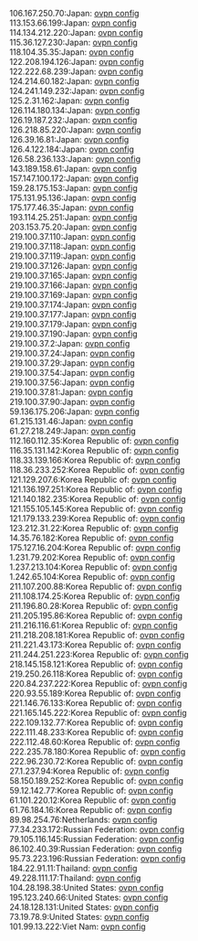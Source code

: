 106.167.250.70:Japan: [ovpn config](vpn/106_167_250_70.ovpn)  
113.153.66.199:Japan: [ovpn config](vpn/113_153_66_199.ovpn)  
114.134.212.220:Japan: [ovpn config](vpn/114_134_212_220.ovpn)  
115.36.127.230:Japan: [ovpn config](vpn/115_36_127_230.ovpn)  
118.104.35.35:Japan: [ovpn config](vpn/118_104_35_35.ovpn)  
122.208.194.126:Japan: [ovpn config](vpn/122_208_194_126.ovpn)  
122.222.68.239:Japan: [ovpn config](vpn/122_222_68_239.ovpn)  
124.214.60.182:Japan: [ovpn config](vpn/124_214_60_182.ovpn)  
124.241.149.232:Japan: [ovpn config](vpn/124_241_149_232.ovpn)  
125.2.31.162:Japan: [ovpn config](vpn/125_2_31_162.ovpn)  
126.114.180.134:Japan: [ovpn config](vpn/126_114_180_134.ovpn)  
126.19.187.232:Japan: [ovpn config](vpn/126_19_187_232.ovpn)  
126.218.85.220:Japan: [ovpn config](vpn/126_218_85_220.ovpn)  
126.39.16.81:Japan: [ovpn config](vpn/126_39_16_81.ovpn)  
126.4.122.184:Japan: [ovpn config](vpn/126_4_122_184.ovpn)  
126.58.236.133:Japan: [ovpn config](vpn/126_58_236_133.ovpn)  
143.189.158.61:Japan: [ovpn config](vpn/143_189_158_61.ovpn)  
157.147.100.172:Japan: [ovpn config](vpn/157_147_100_172.ovpn)  
159.28.175.153:Japan: [ovpn config](vpn/159_28_175_153.ovpn)  
175.131.95.136:Japan: [ovpn config](vpn/175_131_95_136.ovpn)  
175.177.46.35:Japan: [ovpn config](vpn/175_177_46_35.ovpn)  
193.114.25.251:Japan: [ovpn config](vpn/193_114_25_251.ovpn)  
203.153.75.20:Japan: [ovpn config](vpn/203_153_75_20.ovpn)  
219.100.37.110:Japan: [ovpn config](vpn/219_100_37_110.ovpn)  
219.100.37.118:Japan: [ovpn config](vpn/219_100_37_118.ovpn)  
219.100.37.119:Japan: [ovpn config](vpn/219_100_37_119.ovpn)  
219.100.37.126:Japan: [ovpn config](vpn/219_100_37_126.ovpn)  
219.100.37.165:Japan: [ovpn config](vpn/219_100_37_165.ovpn)  
219.100.37.166:Japan: [ovpn config](vpn/219_100_37_166.ovpn)  
219.100.37.169:Japan: [ovpn config](vpn/219_100_37_169.ovpn)  
219.100.37.174:Japan: [ovpn config](vpn/219_100_37_174.ovpn)  
219.100.37.177:Japan: [ovpn config](vpn/219_100_37_177.ovpn)  
219.100.37.179:Japan: [ovpn config](vpn/219_100_37_179.ovpn)  
219.100.37.190:Japan: [ovpn config](vpn/219_100_37_190.ovpn)  
219.100.37.2:Japan: [ovpn config](vpn/219_100_37_2.ovpn)  
219.100.37.24:Japan: [ovpn config](vpn/219_100_37_24.ovpn)  
219.100.37.29:Japan: [ovpn config](vpn/219_100_37_29.ovpn)  
219.100.37.54:Japan: [ovpn config](vpn/219_100_37_54.ovpn)  
219.100.37.56:Japan: [ovpn config](vpn/219_100_37_56.ovpn)  
219.100.37.81:Japan: [ovpn config](vpn/219_100_37_81.ovpn)  
219.100.37.90:Japan: [ovpn config](vpn/219_100_37_90.ovpn)  
59.136.175.206:Japan: [ovpn config](vpn/59_136_175_206.ovpn)  
61.215.131.46:Japan: [ovpn config](vpn/61_215_131_46.ovpn)  
61.27.218.249:Japan: [ovpn config](vpn/61_27_218_249.ovpn)  
112.160.112.35:Korea Republic of: [ovpn config](vpn/112_160_112_35.ovpn)  
116.35.131.142:Korea Republic of: [ovpn config](vpn/116_35_131_142.ovpn)  
118.33.139.166:Korea Republic of: [ovpn config](vpn/118_33_139_166.ovpn)  
118.36.233.252:Korea Republic of: [ovpn config](vpn/118_36_233_252.ovpn)  
121.129.207.6:Korea Republic of: [ovpn config](vpn/121_129_207_6.ovpn)  
121.136.197.251:Korea Republic of: [ovpn config](vpn/121_136_197_251.ovpn)  
121.140.182.235:Korea Republic of: [ovpn config](vpn/121_140_182_235.ovpn)  
121.155.105.145:Korea Republic of: [ovpn config](vpn/121_155_105_145.ovpn)  
121.179.133.239:Korea Republic of: [ovpn config](vpn/121_179_133_239.ovpn)  
123.212.31.22:Korea Republic of: [ovpn config](vpn/123_212_31_22.ovpn)  
14.35.76.182:Korea Republic of: [ovpn config](vpn/14_35_76_182.ovpn)  
175.127.16.204:Korea Republic of: [ovpn config](vpn/175_127_16_204.ovpn)  
1.231.79.202:Korea Republic of: [ovpn config](vpn/1_231_79_202.ovpn)  
1.237.213.104:Korea Republic of: [ovpn config](vpn/1_237_213_104.ovpn)  
1.242.65.104:Korea Republic of: [ovpn config](vpn/1_242_65_104.ovpn)  
211.107.200.88:Korea Republic of: [ovpn config](vpn/211_107_200_88.ovpn)  
211.108.174.25:Korea Republic of: [ovpn config](vpn/211_108_174_25.ovpn)  
211.196.80.28:Korea Republic of: [ovpn config](vpn/211_196_80_28.ovpn)  
211.205.195.86:Korea Republic of: [ovpn config](vpn/211_205_195_86.ovpn)  
211.216.116.61:Korea Republic of: [ovpn config](vpn/211_216_116_61.ovpn)  
211.218.208.181:Korea Republic of: [ovpn config](vpn/211_218_208_181.ovpn)  
211.221.43.173:Korea Republic of: [ovpn config](vpn/211_221_43_173.ovpn)  
211.244.251.223:Korea Republic of: [ovpn config](vpn/211_244_251_223.ovpn)  
218.145.158.121:Korea Republic of: [ovpn config](vpn/218_145_158_121.ovpn)  
219.250.26.118:Korea Republic of: [ovpn config](vpn/219_250_26_118.ovpn)  
220.84.237.222:Korea Republic of: [ovpn config](vpn/220_84_237_222.ovpn)  
220.93.55.189:Korea Republic of: [ovpn config](vpn/220_93_55_189.ovpn)  
221.146.76.133:Korea Republic of: [ovpn config](vpn/221_146_76_133.ovpn)  
221.165.145.222:Korea Republic of: [ovpn config](vpn/221_165_145_222.ovpn)  
222.109.132.77:Korea Republic of: [ovpn config](vpn/222_109_132_77.ovpn)  
222.111.48.233:Korea Republic of: [ovpn config](vpn/222_111_48_233.ovpn)  
222.112.48.60:Korea Republic of: [ovpn config](vpn/222_112_48_60.ovpn)  
222.235.78.180:Korea Republic of: [ovpn config](vpn/222_235_78_180.ovpn)  
222.96.230.72:Korea Republic of: [ovpn config](vpn/222_96_230_72.ovpn)  
27.1.237.94:Korea Republic of: [ovpn config](vpn/27_1_237_94.ovpn)  
58.150.189.252:Korea Republic of: [ovpn config](vpn/58_150_189_252.ovpn)  
59.12.142.77:Korea Republic of: [ovpn config](vpn/59_12_142_77.ovpn)  
61.101.220.12:Korea Republic of: [ovpn config](vpn/61_101_220_12.ovpn)  
61.76.184.16:Korea Republic of: [ovpn config](vpn/61_76_184_16.ovpn)  
89.98.254.76:Netherlands: [ovpn config](vpn/89_98_254_76.ovpn)  
77.34.233.172:Russian Federation: [ovpn config](vpn/77_34_233_172.ovpn)  
79.105.116.145:Russian Federation: [ovpn config](vpn/79_105_116_145.ovpn)  
86.102.40.39:Russian Federation: [ovpn config](vpn/86_102_40_39.ovpn)  
95.73.223.196:Russian Federation: [ovpn config](vpn/95_73_223_196.ovpn)  
184.22.91.11:Thailand: [ovpn config](vpn/184_22_91_11.ovpn)  
49.228.111.17:Thailand: [ovpn config](vpn/49_228_111_17.ovpn)  
104.28.198.38:United States: [ovpn config](vpn/104_28_198_38.ovpn)  
195.123.240.66:United States: [ovpn config](vpn/195_123_240_66.ovpn)  
24.18.128.131:United States: [ovpn config](vpn/24_18_128_131.ovpn)  
73.19.78.9:United States: [ovpn config](vpn/73_19_78_9.ovpn)  
101.99.13.222:Viet Nam: [ovpn config](vpn/101_99_13_222.ovpn)  
